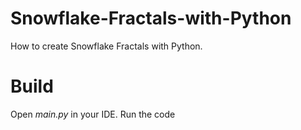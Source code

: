 # Snowflake-Fractals-with-Python
How to create Snowflake Fractals with Python.
# Build 
Open *main.py* in your IDE.
Run the code
